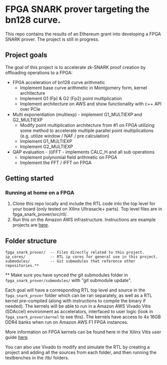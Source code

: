 FPGA SNARK prover targeting the bn128 curve.
======================

This repo contains the results of an Ethereum grant into developing a FPGA SNARK prover. The project is still in progress.

## Project goals ##

The goal of this project is to accelerate zk-SNARK proof creation by offloading operations to a FPGA:
 * FPGA acceleration of bn128 curve arithmetic
   - Implement base curve arithmetic in Montgomery form, kernel architecture
   - Implement G1 (Fp) & G2 (Fp2) point multiplication
   - Implement architecture on AWS and show functionality with c++ API over PCIe
 * Multi exponentiation (multiexp) - implement G1_MULTIEXP and G2_MULTIEXP
   - Modify point multiplication architecture from #1 on FPGA utilizing some method to accelerate multiple parallel point multiplications (e.g. utilize window / NAF / pre calculation)
   - Implement G1_MULTIEXP
   - Implement G2_MULTIEXP
 * QAP evaluation - (i)FFT - implements CALC_H and all sub operations
   - Implement polynomial field arithmetic on FPGA
   - Implement the FFT / iFFT on FPGA
   
## Getting started ##

### Running at home on a FPGA ###

1. Clone this repo locally and include the RTL code into the top level for your board (only tested on Xilinx Ultrasacle+ parts). Top level files are in fpga_snark_prover/src/rtl/.
2. Run this on the Amazon AWS infrastructure. Instructions are example projects are [here](kernel/README.md).

## Folder structure ##

```
fpga_snark_prover/  -- Files directly related to this project.
ip_cores/           -- RTL ip cores for general use in this project.
submodules/         -- Git submodules that reference other repositories.**
```

** Make sure you have synced the git submodules folder in ```fpga_snark_prover/submodules/``` with "git submodule update".

Each goal will have a corresponding RTL top level and source in the ```fpga_snark_prover``` folder which can be ran separately, as well as a RTL kernel 
pre-compiled (along with instructions to compile the binary if needed). The kernels will be able to run in a Amazon AWS Vivado Vitis (SDAccel) environment as accelerators,
interfaced to user logic (look in ```fpga_snark_prover\kernel``` to see this). The kernels have access to 4x 16GB DDR4 banks when run on Amazon AWS F1 FPGA instances.

More information on FPGA kernels can be found here in the Xilinx Vitis user guide [here](https://www.xilinx.com/support/documentation/sw_manuals/xilinx2019_2/ug1393-vitis-application-acceleration.pdf).

You can also use Vivado to modify and simulate the RTL by creating a project and adding all the sources from each folder, and then running the testbenches in the /tb/ folders.

